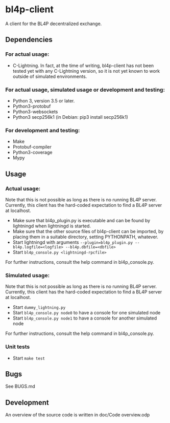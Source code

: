 # bl4p-client
A client for the BL4P decentralized exchange.

## Dependencies

### For actual usage:

* C-Lightning. In fact, at the time of writing, bl4p-client has not been tested
yet with any C-Lightning version, so it is not yet known to work outside of
simulated environments.

### For actual usage, simulated usage or development and testing:

* Python 3, version 3.5 or later.
* Python3-protobuf
* Python3-websockets
* Python3 secp256k1 (in Debian: pip3 install secp256k1)

### For development and testing:

* Make
* Protobuf-compiler
* Python3-coverage
* Mypy

## Usage

### Actual usage:

Note that this is not possible as long as there is no running BL4P server.
Currently, this client has the hard-coded expectation to find a BL4P server at
localhost.

* Make sure that bl4p_plugin.py is executable and can be found by lightningd
when lightningd is started.
* Make sure that the other source files of bl4p-client can be imported, by
placing them in a suitable directory, setting PYTHONPATH, whatever.
* Start lightningd with arguments `--plugin=bl4p_plugin.py --bl4p.logfile=<logfile> --bl4p.dbfile=<dbfile>`
* Start `bl4p_console.py <lightningd-rpcfile>`

For further instructions, consult the help command in bl4p_console.py.

### Simulated usage:

Note that this is not possible as long as there is no running BL4P server.
Currently, this client has the hard-coded expectation to find a BL4P server at
localhost.

* Start `dummy_lightning.py`
* Start `bl4p_console.py node0` to have a console for one simulated node
* Start `bl4p_console.py node1` to have a console for another simulated node

For further instructions, consult the help command in bl4p_console.py.

### Unit tests

* Start `make test`

## Bugs
See BUGS.md

## Development
An overview of the source code is written in doc/Code overview.odp

